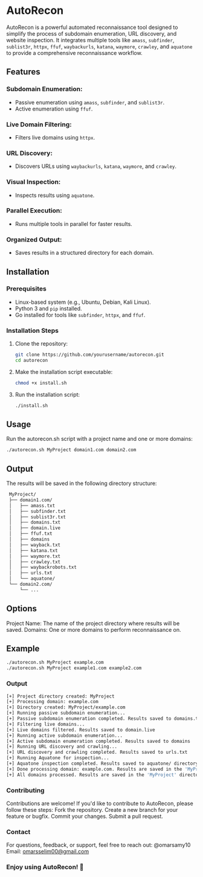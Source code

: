 # AutoRecon

AutoRecon is a powerful automated reconnaissance tool designed to simplify the process of subdomain enumeration, URL discovery, and website inspection. It integrates multiple tools like `amass`, `subfinder`, `sublist3r`, `httpx`, `ffuf`, `waybackurls`, `katana`, `waymore`, `crawley`, and `aquatone` to provide a comprehensive reconnaissance workflow.

## Features

### Subdomain Enumeration:
- Passive enumeration using `amass`, `subfinder`, and `sublist3r`.
- Active enumeration using `ffuf`.

### Live Domain Filtering:
- Filters live domains using `httpx`.

### URL Discovery:
- Discovers URLs using `waybackurls`, `katana`, `waymore`, and `crawley`.

### Visual Inspection:
- Inspects results using `aquatone`.

### Parallel Execution:
- Runs multiple tools in parallel for faster results.

### Organized Output:
- Saves results in a structured directory for each domain.

## Installation

### Prerequisites
- Linux-based system (e.g., Ubuntu, Debian, Kali Linux).
- Python 3 and `pip` installed.
- Go installed for tools like `subfinder`, `httpx`, and `ffuf`.

### Installation Steps
1. Clone the repository:
   ```bash
   git clone https://github.com/yourusername/autorecon.git
   cd autorecon
2. Make the installation script executable:
   ```bash
   chmod +x install.sh

3. Run the installation script:
      ```bash
    ./install.sh
    
## Usage
   Run the autorecon.sh script with a project name and one or more domains:
   ```bash 
   ./autorecon.sh MyProject domain1.com domain2.com
   ```
## Output
   The results will be saved in the following directory structure:
   ```bash
    MyProject/
    ├── domain1.com/
    │   ├── amass.txt
    │   ├── subfinder.txt
    │   ├── sublist3r.txt
    │   ├── domains.txt
    │   ├── domain.live
    │   ├── ffuf.txt
    │   ├── domains
    │   ├── wayback.txt
    │   ├── katana.txt
    │   ├── waymore.txt
    │   ├── crawley.txt
    │   ├── waybackrobots.txt
    │   ├── urls.txt
    │   └── aquatone/
    └── domain2.com/
        └── ...
   ```
## Options
Project Name: The name of the project directory where results will be saved.
Domains: One or more domains to perform reconnaissance on.

## Example

 ```bash
 ./autorecon.sh MyProject example.com
 ./autorecon.sh MyProject example1.com example2.com
 ```
### Output

 ```bash
 [+] Project directory created: MyProject
 [+] Processing domain: example.com
 [+] Directory created: MyProject/example.com
 [+] Running passive subdomain enumeration...
 [+] Passive subdomain enumeration completed. Results saved to domains.txt
 [+] Filtering live domains...
 [+] Live domains filtered. Results saved to domain.live
 [+] Running active subdomain enumeration...
 [+] Active subdomain enumeration completed. Results saved to domains
 [+] Running URL discovery and crawling...
 [+] URL discovery and crawling completed. Results saved to urls.txt
 [+] Running Aquatone for inspection...
 [+] Aquatone inspection completed. Results saved to aquatone/ directory
 [+] Done processing domain: example.com. Results are saved in the 'MyProject/example.com' directory.
 [+] All domains processed. Results are saved in the 'MyProject' directory.
 ```
### Contributing
Contributions are welcome! If you'd like to contribute to AutoRecon, please follow these steps:
Fork the repository.
Create a new branch for your feature or bugfix.
Commit your changes.
Submit a pull request.

### Contact
For questions, feedback, or support, feel free to reach out: 
@omarsamy10
Email: omarsselim00@gmail.com
### Enjoy using AutoRecon! 🚀


    

